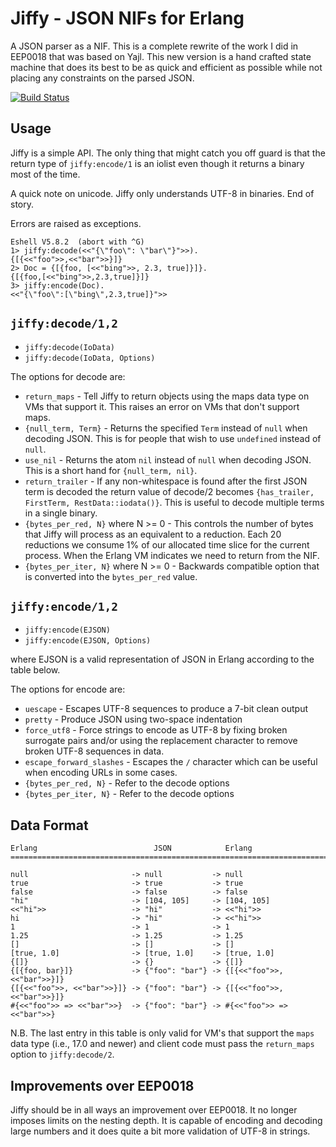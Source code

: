 Jiffy - JSON NIFs for Erlang
============================

A JSON parser as a NIF. This is a complete rewrite of the work I did
in EEP0018 that was based on Yajl. This new version is a hand crafted
state machine that does its best to be as quick and efficient as
possible while not placing any constraints on the parsed JSON.

[![Build Status](https://travis-ci.org/davisp/jiffy.svg?branch=master)](https://travis-ci.org/davisp/jiffy)

Usage
-----

Jiffy is a simple API. The only thing that might catch you off guard
is that the return type of `jiffy:encode/1` is an iolist even though
it returns a binary most of the time.

A quick note on unicode. Jiffy only understands UTF-8 in binaries. End
of story.

Errors are raised as exceptions.

    Eshell V5.8.2  (abort with ^G)
    1> jiffy:decode(<<"{\"foo\": \"bar\"}">>).
    {[{<<"foo">>,<<"bar">>}]}
    2> Doc = {[{foo, [<<"bing">>, 2.3, true]}]}.
    {[{foo,[<<"bing">>,2.3,true]}]}
    3> jiffy:encode(Doc).
    <<"{\"foo\":[\"bing\",2.3,true]}">>

`jiffy:decode/1,2`
------------------

* `jiffy:decode(IoData)`
* `jiffy:decode(IoData, Options)`

The options for decode are:

* `return_maps` - Tell Jiffy to return objects using the maps data type
  on VMs that support it. This raises an error on VMs that don't support
  maps.
* `{null_term, Term}` - Returns the specified `Term` instead of `null`
  when decoding JSON. This is for people that wish to use `undefined`
  instead of `null`.
* `use_nil` - Returns the atom `nil` instead of `null` when decoding
  JSON. This is a short hand for `{null_term, nil}`.
* `return_trailer` - If any non-whitespace is found after the first
  JSON term is decoded the return value of decode/2 becomes
  `{has_trailer, FirstTerm, RestData::iodata()}`. This is useful to
  decode multiple terms in a single binary.
* `{bytes_per_red, N}` where N &gt;= 0 - This controls the number of
  bytes that Jiffy will process as an equivalent to a reduction. Each
  20 reductions we consume 1% of our allocated time slice for the current
  process. When the Erlang VM indicates we need to return from the NIF.
* `{bytes_per_iter, N}` where N &gt;= 0 - Backwards compatible option
  that is converted into the `bytes_per_red` value.

`jiffy:encode/1,2`
------------------

* `jiffy:encode(EJSON)`
* `jiffy:encode(EJSON, Options)`

where EJSON is a valid representation of JSON in Erlang according to
the table below.

The options for encode are:

* `uescape` - Escapes UTF-8 sequences to produce a 7-bit clean output
* `pretty` - Produce JSON using two-space indentation
* `force_utf8` - Force strings to encode as UTF-8 by fixing broken
  surrogate pairs and/or using the replacement character to remove
  broken UTF-8 sequences in data.
* `escape_forward_slashes` - Escapes the `/` character which can be
  useful when encoding URLs in some cases.
* `{bytes_per_red, N}` - Refer to the decode options
* `{bytes_per_iter, N}` - Refer to the decode options

Data Format
-----------

    Erlang                          JSON            Erlang
    ==========================================================================

    null                       -> null           -> null
    true                       -> true           -> true
    false                      -> false          -> false
    "hi"                       -> [104, 105]     -> [104, 105]
    <<"hi">>                   -> "hi"           -> <<"hi">>
    hi                         -> "hi"           -> <<"hi">>
    1                          -> 1              -> 1
    1.25                       -> 1.25           -> 1.25
    []                         -> []             -> []
    [true, 1.0]                -> [true, 1.0]    -> [true, 1.0]
    {[]}                       -> {}             -> {[]}
    {[{foo, bar}]}             -> {"foo": "bar"} -> {[{<<"foo">>, <<"bar">>}]}
    {[{<<"foo">>, <<"bar">>}]} -> {"foo": "bar"} -> {[{<<"foo">>, <<"bar">>}]}
    #{<<"foo">> => <<"bar">>}  -> {"foo": "bar"} -> #{<<"foo">> => <<"bar">>}

N.B. The last entry in this table is only valid for VM's that support
the `maps` data type (i.e., 17.0 and newer) and client code must pass
the `return_maps` option to `jiffy:decode/2`.

Improvements over EEP0018
-------------------------

Jiffy should be in all ways an improvement over EEP0018. It no longer
imposes limits on the nesting depth. It is capable of encoding and
decoding large numbers and it does quite a bit more validation of UTF-8 in strings.

